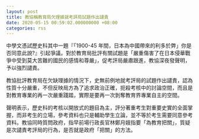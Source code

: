 ```yaml
---
layout: post
title: 教協稱教育局欠理據就考評局試題作出譴責
date: 2020-05-15 00:59:02.000000000 +08:00
categories: rss
---
```


中學文憑試歷史科其中一題『「1900-45 年間，日本為中國帶來的利多於弊」你是否同意此說?』引起爭議。對於教育局批評有關試題是「嚴重傷害了在日本侵華戰爭中受到莫大苦難的國民的感情和尊嚴」，促考評局嚴肅跟進，教協深夜發聲明，予以強烈譴責。

教協批評教育局在欠缺理據的情況下，史無前例地就考評局的試題作出譴責，認為性質十分嚴重，不但反映局方為了追求政治正確，扼殺考核中的討論空間，而且是對教育專業的再一次嚴重踐踏，實際是要再一次剝奪教育界專業自主的空間。

聲明表示，歷史科的考核以開放式的題目為主，評分著重考生對重要史實的全面掌握，而非考生的立場，參考資料也只是輔助學生立論，並不等於考生需要同意參考資料。教協同時質問政府，指早前場行政長官林鄭月娥指要「為教育把關」，質疑是次譴責考評局的行為，是否就是政府「把關」的方法。
